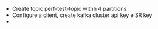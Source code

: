 - Create topic perf-test-topic  withh 4 partitions
- Configure a client, create kafka cluster api key e SR key
- 